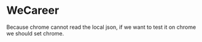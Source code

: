 # WeCareer
Because chrome cannot read the local json, if we want to test it on chrome we should set chrome.
